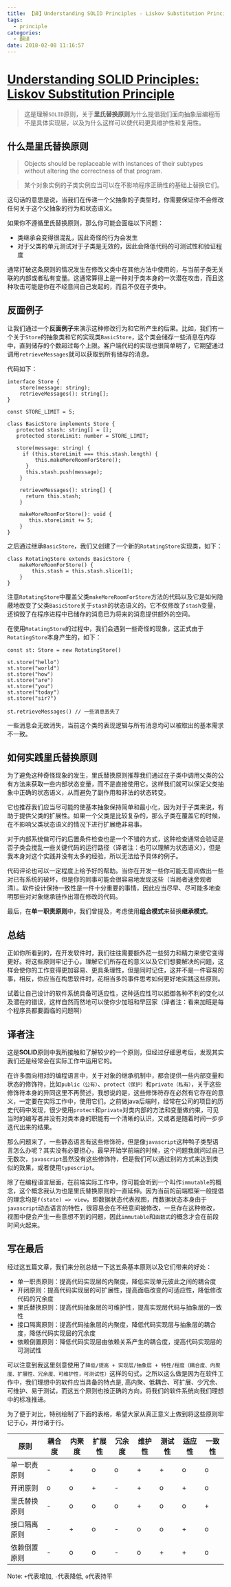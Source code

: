 ```yaml
---
title: 【译】Understanding SOLID Principles - Liskov Substitution Principle
tags:
  - principle
categories:   
  - 翻译
date: 2018-02-08 11:16:57
---
```


# [Understanding SOLID Principles: Liskov Substitution Principle](https://codeburst.io/understanding-solid-principles-liskov-substitution-principle-e7f35277d8d5)

> 这是理解``SOLID``原则，关于**里氏替换原则**为什么提倡我们面向抽象层编程而不是具体实现层，以及为什么这样可以使代码更具维护性和复用性。

## 什么是里氏替换原则
> Objects should be replaceable with instances of their subtypes without altering the correctness of that program.

> 某个对象实例的子类实例应当可以在不影响程序正确性的基础上替换它们。

这句话的意思是说，当我们在传递一个父抽象的子类型时，你需要保证你不会修改任何关于这个父抽象的行为和状态语义。

如果你不遵循里氏替换原则，那么你可能会面临以下问题：
* 类继承会变得很混乱，因此奇怪的行为会发生
* 对于父类的单元测试对于子类是无效的，因此会降低代码的可测试性和验证程度

通常打破这条原则的情况发生在修改父类中在其他方法中使用的，与当前子类无关联的内部或者私有变量。这通常算得上是一种对于类本身的一次潜在攻击，而且这种攻击可能是你在不经意间自己发起的，而且不仅在子类中。

## 反面例子
让我们通过一个**反面例子**来演示这种修改行为和它所产生的后果。比如，我们有一个关于``Store``的抽象类和它的实现类``BasicStore``，这个类会储存一些消息在内存中，直到储存的个数超过每个上限。客户端代码的实现也很简单明了，它期望通过调用``retrieveMessages``就可以获取到所有储存的消息。

代码如下：
```
interface Store {
    store(message: string);
    retrieveMessages(): string[];
}

const STORE_LIMIT = 5;

class BasicStore implements Store {
   protected stash: string[] = [];
   protected storeLimit: number = STORE_LIMIT;
  
   store(message: string) {
     if (this.storeLimit === this.stash.length) {
         this.makeMoreRoomForStore();
      }
      this.stash.push(message);
    }
  
    retrieveMessages(): string[] {
      return this.stash;
    }

    makeMoreRoomForStore(): void {
       this.storeLimit += 5;
    }
}
```

之后通过继承``BasicStore``，我们又创建了一个新的``RotatingStore``实现类，如下：
```
class RotatingStore extends BasicStore {
    makeMoreRoomForStore() {
        this.stash = this.stash.slice(1);
    }
}
```

注意``RotatingStore``中覆盖父类``makeMoreRoomForStore``方法的代码以及它是如何隐蔽地改变了父类``BasicStore``关于``stash``的状态语义的。它不仅修改了``stash``变量，还销毁了在程序进程中已储存的消息已为将来的消息提供额外的空间。

在使用``RotatingStore``的过程中，我们会遇到一些奇怪的现象，这正式由于``RotatingStore``本身产生的，如下：

```
const st: Store = new RotatingStore()

st.store("hello")
st.store("world")
st.store("how")
st.store("are")
st.store("you")
st.store("today")
st.store("sir?")

st.retrieveMessages() // 一些消息丢失了
```

一些消息会无故消失，当前这个类的表现逻辑与所有消息均可以被取出的基本需求不一致。

## 如何实践里氏替换原则
为了避免这种奇怪现象的发生，里氏替换原则推荐我们通过在子类中调用父类的公有方法来获取一些内部状态变量，而不是直接使用它。这样我们就可以保证父类抽象中正确的状态语义，从而避免了副作用和非法的状态转变。

它也推荐我们应当尽可能的使基本抽象保持简单和最小化，因为对于子类来说，有助于提供父类的扩展性。如果一个父类是比较复杂的，那么子类在覆盖它的时候，在不影响父类状态语义的情况下进行扩展绝非易事。

对于内部系统做可行的后置条件检查也是一个不错的方式，这种检查通常会验证是否子类会搅乱一些关键代码的运行路径（译者注：也可以理解为状态语义），但是我本身对这个实践并没有太多的经验，所以无法给予具体的例子。

代码评论也可以一定程度上给予好的帮助。当你在开发一些你可能无意间做出一些对已有系统的破坏，但是你的同事可能会很容易地发现这些（当局者迷旁观者清）。软件设计保持一致性是一件十分重要的事情，因此应当尽早、尽可能多地查明那些对对象继承链作出潜在修改的代码。

最后，在**单一职责原则**中，我们曾提及，考虑使用**组合模式**来替换**继承模式**。

## 总结
正如你所看到的，在开发软件时，我们往往需要额外花一些努力和精力来使它变得更好。将这些原则牢记于心，理解它们所存在的意义以及它们想要解决的问题，这样会使你的工作变得更加容易、更具条理性，但是同时记住，这并不是一件容易的事，相反，你应当在构思软件时，花相当多的事件思考如何更好地实践这些原则。

试着让自己设计的软件系统具备可适应性，这种适应性可以抵御各种不利的变化以及潜在的错误，这样自然而然地可以使你少加班和早回家（译者注：看来加班是每个程序员都要面临的问题啊）

## 译者注
这是**SOLID**原则中我所接触和了解较少的一个原则，但经过仔细思考后，发现其实我们还是经常会在实际工作中运用它的。

在许多面向相对的编程语言中，关于对象的继承机制中，都会提供一些内部变量和状态的修饰符，比如``public（公有）``、``protect（保护）``和``private（私有）``，关于这些修饰符本身的异同这里不再赘述，我想说的是，这些修饰符存在必然有它存在的意义，一定要在实际工作中，使用它们。之前做java后端时，经常在公司的项目的历史代码中发现，很少使用``protect``和``private``对类内部的方法和变量做约束，可见当时的编写者并没有对类本身的职能有一个清晰的认识，又或者是随着时间一步步迭代出来的结果。

那么问题来了，一些静态语言有这些修饰符，但是像``javascript``这种鸭子类型语言怎么办呢？其实没有必要担心，最早开始学前端的时候，这个问题我就问过自己无数次，``javascript``虽然没有这些修饰符，但是我们可以通过别的方式来达到类似的效果，或者使用``typescript``。

除了在编程语言层面，在前端实际工作中，你可能会听到一个叫作``immutable``的概念，这个概念我认为也是里氏替换原则的一直延伸。因为当前的前端框架一般提倡的理念均是``f(state) => view``，即数据状态代表视图，而数据状态本身由于``javascript``动态语言的特性，很容易会在不经意间被修改，一旦存在这种修改，视图中便会产生一些意想不到的问题，因此``immutable``和``函数式``的概念才会在前段时间火起来。

## 写在最后
经过这五篇文章，我们来分别总结一下这五条基本原则以及它们带来的好处：
* 单一职责原则：提高代码实现层的内聚度，降低实现单元彼此之间的耦合度
* 开闭原则：提高代码实现层的可扩展性，提高面临改变的可适应性，降低修改代码的冗余度
* 里氏替换原则：提高代码抽象层的可维护性，提高实现层代码与抽象层的一致性
* 接口隔离原则：提高代码抽象层的内聚度，降低代码实现层与抽象层的耦合度，降低代码实现层的冗余度
* 依赖倒置原则：降低代码实现层由依赖关系产生的耦合度，提高代码实现层的可测试性

可以注意到我这里刻意使用了``降低/提高 + 实现层/抽象层 + 特性/程度（耦合度、内聚度、扩展性、冗余度、可维护性，可测试性）``这样的句式，之所以这么做是因为在软件工作中，我们理想中的软件应当具备的特点是, 高内聚、低耦合、可扩展、少冗余、可维护、易于测试，而这五个原则也按正确的方向，将我们的软件系统向我们理想中的标准推进。

为了便于对比，特别绘制了下面的表格，希望大家从真正意义上做到将这些原则牢记于心，并付诸于行。

| 原则         | 耦合度 | 内聚度 | 扩展性 | 冗余度 | 维护性 | 测试性 | 适应性 | 一致性 |
| ------------ | ------ | ------ | ------ | ------ | ------ | ------ | ------ | ------ |
| 单一职责原则 | -      | +      | o      | o      | +      | +      | o      | o      |
| 开闭原则     | o      | o      | +      | -      | +      | o      | +      | o      |
| 里氏替换原则 | -      | o      | o      | o      | +      | o      | o      | +      |
| 接口隔离原则 | -      | +      | o      | -      | o      | o      | +      | o      |
| 依赖倒置原则 | -      | o      | o      | -      | o      | +      | +      | o      |

Note: ``+``代表增加, ``-``代表降低, ``o``代表持平
